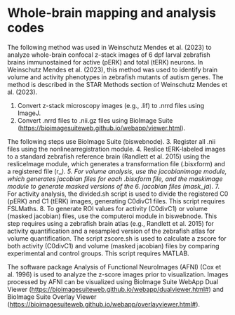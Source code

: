 # Whole-brain mapping and analysis codes

The following method was used in Weinschutz Mendes et al. (2023) to analyze whole-brain confocal z-stack images of 6 dpf larval zebrafish brains immunostained for active (pERK) and total (tERK) neurons. In Weinschutz Mendes et al. (2023), this method was used to identify brain volume and activity phenotypes in zebrafish mutants of autism genes. The method is described in the STAR Methods section of Weinschutz Mendes et al. (2023). 

1. Convert z-stack microscopy images (e.g., .lif) to .nrrd files using ImageJ.
2. Convert .nrrd files to .nii.gz files using BioImage Suite (https://bioimagesuiteweb.github.io/webapp/viewer.html).

The following steps use BioImage Suite (biswebnode).
3. Register all .nii files using the nonlinearregistration module.
4. Reslice tERK-labeled images to a standard zebrafish reference brain (Randlett et al. 2015) using the resliceImage module, which generates a transformation file (.bisxform) and a registered file (r_*).
5. For volume analysis, use the jacobianimage module, which generates jacobian files for each .bisxform file, and the maskimage module to generate masked versions of the 6. jacobian files (mask_ja*).
7. For activity analysis, the divided.sh script is used to divide the registered C0 (pERK) and C1 (tERK) images, generating C0divC1 files. This script requires FSLMaths. 
8. To generate ROI values for activity (C0divC1) or volume (masked jacobian) files, use the computeroi module in biswebnode. This step requires using a zebrafish brain atlas (e.g., Randlett et al. 2015) for activity quantification and a resampled version of the zebrafish atlas for volume quantification.
The script zscore.sh is used to calculate a zscore for both activity (C0divC1) and volume (masked jacobian) files by comparing experimental and control groups. This script requires MATLAB.

The software package Analysis of Functional NeuroImages (AFNI) (Cox et al. 1996) is used to analyze the z-score images prior to visualization.
Images processed by AFNI can be visualized using BioImage Suite WebApp Dual Viewer (https://bioimagesuiteweb.github.io/webapp/dualviewer.html#) and BioImage Suite Overlay Viewer (https://bioimagesuiteweb.github.io/webapp/overlayviewer.html#).


